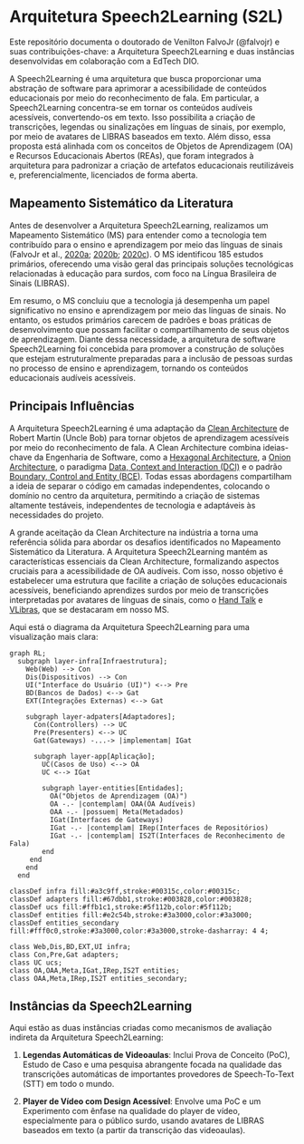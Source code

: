 # Arquitetura Speech2Learning (S2L)

Este repositório documenta o doutorado de Venilton FalvoJr (@falvojr) e suas contribuições-chave: a Arquitetura Speech2Learning e duas instâncias desenvolvidas em colaboração com a EdTech DIO.

A Speech2Learning é uma arquitetura que busca proporcionar uma abstração de software para aprimorar a acessibilidade de conteúdos educacionais por meio do reconhecimento de fala. Em particular, a Speech2Learning concentra-se em tornar os conteúdos audíveis acessíveis, convertendo-os em texto. Isso possibilita a criação de transcrições, legendas ou sinalizações em línguas de sinais, por exemplo, por meio de avatares de LIBRAS baseados em texto. Além disso, essa proposta está alinhada com os conceitos de Objetos de Aprendizagem (OA) e Recursos Educacionais Abertos (REAs), que foram integrados à arquitetura para padronizar a criação de artefatos educacionais reutilizáveis e, preferencialmente, licenciados de forma aberta.

## Mapeamento Sistemático da Literatura

Antes de desenvolver a Arquitetura Speech2Learning, realizamos um Mapeamento Sistemático (MS) para entender como a tecnologia tem contribuído para o ensino e aprendizagem por meio das línguas de sinais (FalvoJr et al., [2020a](https://doi.org/10.5753/cbie.sbie.2020.812); [2020b](https://doi.org/10.1109/FIE44824.2020.9274169); [2020c](https://doi.org/10.22456/1679-1916.110217)). O MS identificou 185 estudos primários, oferecendo uma visão geral das principais soluções tecnológicas relacionadas à educação para surdos, com foco na Língua Brasileira de Sinais (LIBRAS).

Em resumo, o MS concluiu que a tecnologia já desempenha um papel significativo no ensino e aprendizagem por meio das línguas de sinais. No entanto, os estudos primários carecem de padrões e boas práticas de desenvolvimento que possam facilitar o compartilhamento de seus objetos de aprendizagem. Diante dessa necessidade, a arquitetura de software Speech2Learning foi concebida para promover a construção de soluções que estejam estruturalmente preparadas para a inclusão de pessoas surdas no processo de ensino e aprendizagem, tornando os conteúdos educacionais audíveis acessíveis.

## Principais Influências

A Arquitetura Speech2Learning é uma adaptação da [Clean Architecture](https://blog.cleancoder.com/uncle-bob/2012/08/13/the-clean-architecture.html) de Robert Martin (Uncle Bob) para tornar objetos de aprendizagem acessíveis por meio do reconhecimento de fala. A Clean Architecture combina ideias-chave da Engenharia de Software, como a [Hexagonal Architecture](https://alistair.cockburn.us/hexagonal-architecture), a [Onion Architecture](https://jeffreypalermo.com/2008/07/the-onion-architecture-part-1), o paradigma [Data, Context and Interaction (DCI)](https://www.amazon.com/Agile-Software-Architecture-Paradigm-Orientation-ebook/dp/B019ZTY6EM) e o padrão [Boundary, Control and Entity (BCE)](https://www.amazon.com/Object-Oriented-Software-Engineering-Approach/dp/0201544350). Todas essas abordagens compartilham a ideia de separar o código em camadas independentes, colocando o domínio no centro da arquitetura, permitindo a criação de sistemas altamente testáveis, independentes de tecnologia e adaptáveis às necessidades do projeto.

A grande aceitação da Clean Architecture na indústria a torna uma referência sólida para abordar os desafios identificados no Mapeamento Sistemático da Literatura. A Arquitetura Speech2Learning mantém as características essenciais da Clean Architecture, formalizando aspectos cruciais para a acessibilidade de OA audíveis. Com isso, nosso objetivo é estabelecer uma estrutura que facilite a criação de soluções educacionais acessíveis, beneficiando aprendizes surdos por meio de transcrições interpretadas por avatares de línguas de sinais, como o [Hand Talk](https://www.handtalk.me/) e [VLibras](https://www.gov.br/governodigital/pt-br/vlibras), que se destacaram em nosso MS.

Aqui está o diagrama da Arquitetura Speech2Learning para uma visualização mais clara:

```mermaid
graph RL;
  subgraph layer-infra[Infraestrutura];
    Web(Web) --> Con
    Dis(Dispositivos) --> Con
    UI("Interface do Usuário (UI)") <--> Pre
    BD(Bancos de Dados) <--> Gat
    EXT(Integrações Externas) <--> Gat

    subgraph layer-adpaters[Adaptadores];
      Con(Controllers) --> UC
      Pre(Presenters) <--> UC
      Gat(Gateways) -...-> |implementam| IGat

      subgraph layer-app[Aplicação];
        UC(Casos de Uso) <--> OA
        UC <--> IGat

        subgraph layer-entities[Entidades];
          OA("Objetos de Aprendizagem (OA)")
          OA -.- |contemplam| OAA(OA Audíveis)
          OAA -.- |possuem| Meta(Metadados)
          IGat(Interfaces de Gateways)
          IGat -.- |contemplam| IRep(Interfaces de Repositórios)
          IGat -.- |contemplam| IS2T(Interfaces de Reconhecimento de Fala)
        end
     end
    end
  end

classDef infra fill:#a3c9ff,stroke:#00315c,color:#00315c;
classDef adapters fill:#67dbb1,stroke:#003828,color:#003828;
classDef ucs fill:#ffb1c1,stroke:#5f112b,color:#5f112b;
classDef entities fill:#e2c54b,stroke:#3a3000,color:#3a3000;
classDef entities_secondary fill:#fff0c0,stroke:#3a3000,color:#3a3000,stroke-dasharray: 4 4;

class Web,Dis,BD,EXT,UI infra;
class Con,Pre,Gat adapters;
class UC ucs;
class OA,OAA,Meta,IGat,IRep,IS2T entities;
class OAA,Meta,IRep,IS2T entities_secondary;
```

## Instâncias da Speech2Learning

Aqui estão as duas instâncias criadas como mecanismos de avaliação indireta da Arquitetura Speech2Learning:

1. **Legendas Automáticas de Videoaulas**: Inclui Prova de Conceito (PoC), Estudo de Caso e uma pesquisa abrangente focada na qualidade das transcrições automáticas de importantes provedores de Speech-To-Text (STT) em todo o mundo.

2. **Player de Vídeo com Design Acessível**: Envolve uma PoC e um Experimento com ênfase na qualidade do player de vídeo, especialmente para o público surdo, usando avatares de LIBRAS baseados em texto (a partir da transcrição das videoaulas).
